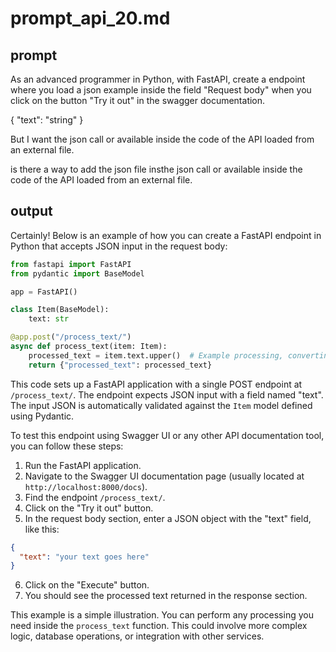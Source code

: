 # prompt_api_20.md

## prompt
As an advanced programmer in Python, with FastAPI, create a endpoint where you load a json example inside the field "Request body" when you click on the button "Try it out" in the swagger documentation.

{
  "text": "string"
}


But I want the json call or available inside the code of the API loaded from an external file.


is there a way to add the json file insthe json call or available inside the code of the API loaded from an external file.


## output


Certainly! Below is an example of how you can create a FastAPI endpoint in Python that accepts JSON input in the request body:

```python
from fastapi import FastAPI
from pydantic import BaseModel

app = FastAPI()

class Item(BaseModel):
    text: str

@app.post("/process_text/")
async def process_text(item: Item):
    processed_text = item.text.upper()  # Example processing, converting text to uppercase
    return {"processed_text": processed_text}
```

This code sets up a FastAPI application with a single POST endpoint at `/process_text/`. The endpoint expects JSON input with a field named "text". The input JSON is automatically validated against the `Item` model defined using Pydantic.

To test this endpoint using Swagger UI or any other API documentation tool, you can follow these steps:

1. Run the FastAPI application.
2. Navigate to the Swagger UI documentation page (usually located at `http://localhost:8000/docs`).
3. Find the endpoint `/process_text/`.
4. Click on the "Try it out" button.
5. In the request body section, enter a JSON object with the "text" field, like this:

```json
{
  "text": "your text goes here"
}
```

6. Click on the "Execute" button.
7. You should see the processed text returned in the response section.

This example is a simple illustration. You can perform any processing you need inside the `process_text` function. This could involve more complex logic, database operations, or integration with other services.